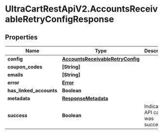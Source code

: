 # UltraCartRestApiV2.AccountsReceivableRetryConfigResponse

## Properties
Name | Type | Description | Notes
------------ | ------------- | ------------- | -------------
**config** | [**AccountsReceivableRetryConfig**](AccountsReceivableRetryConfig.md) |  | [optional] 
**coupon_codes** | **[String]** |  | [optional] 
**emails** | **[String]** |  | [optional] 
**error** | [**Error**](Error.md) |  | [optional] 
**has_linked_accounts** | **Boolean** |  | [optional] 
**metadata** | [**ResponseMetadata**](ResponseMetadata.md) |  | [optional] 
**success** | **Boolean** | Indicates if API call was successful | [optional] 


